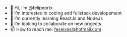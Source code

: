 - 👋 Hi, I’m @felipeortx
- 👀 I’m interested in coding and fullstack developement
- 🌱 I’m currently learning ReactJs and NodeJs
- 💞️ I’m looking to collaborate on new projects
- 📫 How to reach me: feseixas@hotmail.com
